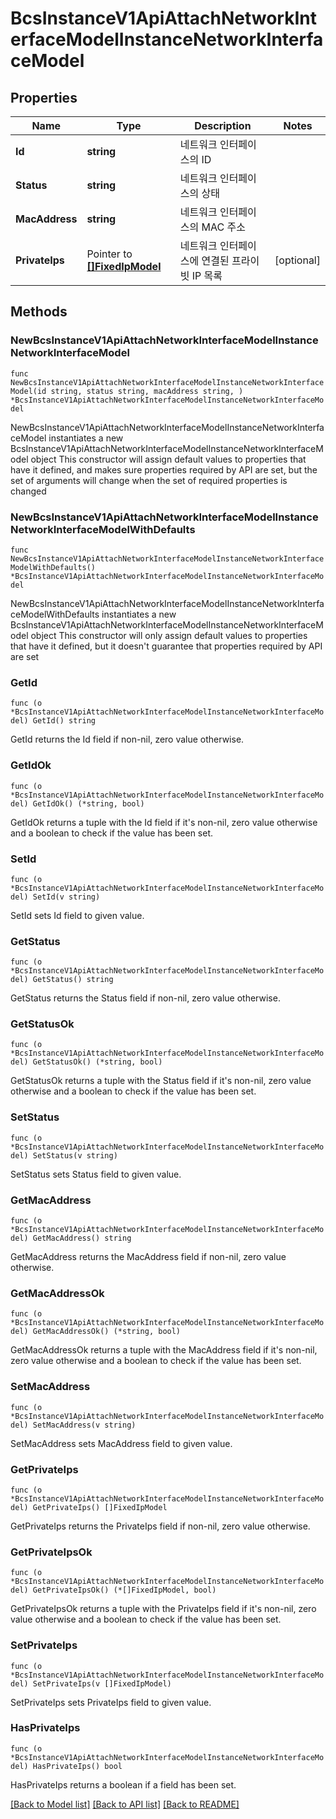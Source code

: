 # BcsInstanceV1ApiAttachNetworkInterfaceModelInstanceNetworkInterfaceModel

## Properties

Name | Type | Description | Notes
------------ | ------------- | ------------- | -------------
**Id** | **string** | 네트워크 인터페이스의 ID | 
**Status** | **string** | 네트워크 인터페이스의 상태 | 
**MacAddress** | **string** | 네트워크 인터페이스의 MAC 주소 | 
**PrivateIps** | Pointer to [**[]FixedIpModel**](FixedIpModel.md) | 네트워크 인터페이스에 연결된 프라이빗 IP 목록 | [optional] 

## Methods

### NewBcsInstanceV1ApiAttachNetworkInterfaceModelInstanceNetworkInterfaceModel

`func NewBcsInstanceV1ApiAttachNetworkInterfaceModelInstanceNetworkInterfaceModel(id string, status string, macAddress string, ) *BcsInstanceV1ApiAttachNetworkInterfaceModelInstanceNetworkInterfaceModel`

NewBcsInstanceV1ApiAttachNetworkInterfaceModelInstanceNetworkInterfaceModel instantiates a new BcsInstanceV1ApiAttachNetworkInterfaceModelInstanceNetworkInterfaceModel object
This constructor will assign default values to properties that have it defined,
and makes sure properties required by API are set, but the set of arguments
will change when the set of required properties is changed

### NewBcsInstanceV1ApiAttachNetworkInterfaceModelInstanceNetworkInterfaceModelWithDefaults

`func NewBcsInstanceV1ApiAttachNetworkInterfaceModelInstanceNetworkInterfaceModelWithDefaults() *BcsInstanceV1ApiAttachNetworkInterfaceModelInstanceNetworkInterfaceModel`

NewBcsInstanceV1ApiAttachNetworkInterfaceModelInstanceNetworkInterfaceModelWithDefaults instantiates a new BcsInstanceV1ApiAttachNetworkInterfaceModelInstanceNetworkInterfaceModel object
This constructor will only assign default values to properties that have it defined,
but it doesn't guarantee that properties required by API are set

### GetId

`func (o *BcsInstanceV1ApiAttachNetworkInterfaceModelInstanceNetworkInterfaceModel) GetId() string`

GetId returns the Id field if non-nil, zero value otherwise.

### GetIdOk

`func (o *BcsInstanceV1ApiAttachNetworkInterfaceModelInstanceNetworkInterfaceModel) GetIdOk() (*string, bool)`

GetIdOk returns a tuple with the Id field if it's non-nil, zero value otherwise
and a boolean to check if the value has been set.

### SetId

`func (o *BcsInstanceV1ApiAttachNetworkInterfaceModelInstanceNetworkInterfaceModel) SetId(v string)`

SetId sets Id field to given value.


### GetStatus

`func (o *BcsInstanceV1ApiAttachNetworkInterfaceModelInstanceNetworkInterfaceModel) GetStatus() string`

GetStatus returns the Status field if non-nil, zero value otherwise.

### GetStatusOk

`func (o *BcsInstanceV1ApiAttachNetworkInterfaceModelInstanceNetworkInterfaceModel) GetStatusOk() (*string, bool)`

GetStatusOk returns a tuple with the Status field if it's non-nil, zero value otherwise
and a boolean to check if the value has been set.

### SetStatus

`func (o *BcsInstanceV1ApiAttachNetworkInterfaceModelInstanceNetworkInterfaceModel) SetStatus(v string)`

SetStatus sets Status field to given value.


### GetMacAddress

`func (o *BcsInstanceV1ApiAttachNetworkInterfaceModelInstanceNetworkInterfaceModel) GetMacAddress() string`

GetMacAddress returns the MacAddress field if non-nil, zero value otherwise.

### GetMacAddressOk

`func (o *BcsInstanceV1ApiAttachNetworkInterfaceModelInstanceNetworkInterfaceModel) GetMacAddressOk() (*string, bool)`

GetMacAddressOk returns a tuple with the MacAddress field if it's non-nil, zero value otherwise
and a boolean to check if the value has been set.

### SetMacAddress

`func (o *BcsInstanceV1ApiAttachNetworkInterfaceModelInstanceNetworkInterfaceModel) SetMacAddress(v string)`

SetMacAddress sets MacAddress field to given value.


### GetPrivateIps

`func (o *BcsInstanceV1ApiAttachNetworkInterfaceModelInstanceNetworkInterfaceModel) GetPrivateIps() []FixedIpModel`

GetPrivateIps returns the PrivateIps field if non-nil, zero value otherwise.

### GetPrivateIpsOk

`func (o *BcsInstanceV1ApiAttachNetworkInterfaceModelInstanceNetworkInterfaceModel) GetPrivateIpsOk() (*[]FixedIpModel, bool)`

GetPrivateIpsOk returns a tuple with the PrivateIps field if it's non-nil, zero value otherwise
and a boolean to check if the value has been set.

### SetPrivateIps

`func (o *BcsInstanceV1ApiAttachNetworkInterfaceModelInstanceNetworkInterfaceModel) SetPrivateIps(v []FixedIpModel)`

SetPrivateIps sets PrivateIps field to given value.

### HasPrivateIps

`func (o *BcsInstanceV1ApiAttachNetworkInterfaceModelInstanceNetworkInterfaceModel) HasPrivateIps() bool`

HasPrivateIps returns a boolean if a field has been set.


[[Back to Model list]](../README.md#documentation-for-models) [[Back to API list]](../README.md#documentation-for-api-endpoints) [[Back to README]](../README.md)


